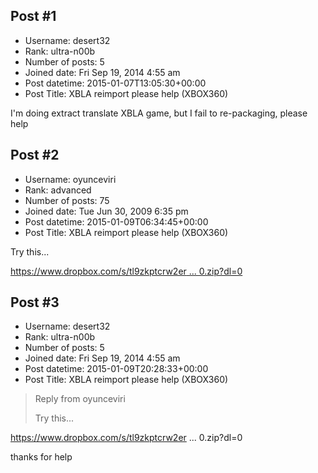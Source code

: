 ## Post #1
- Username: desert32
- Rank: ultra-n00b
- Number of posts: 5
- Joined date: Fri Sep 19, 2014 4:55 am
- Post datetime: 2015-01-07T13:05:30+00:00
- Post Title: XBLA reimport please help (XBOX360)

I'm doing extract translate XBLA game, but I fail to re-packaging, please help
## Post #2
- Username: oyunceviri
- Rank: advanced
- Number of posts: 75
- Joined date: Tue Jun 30, 2009 6:35 pm
- Post datetime: 2015-01-09T06:34:45+00:00
- Post Title: XBLA reimport please help (XBOX360)

Try this...

[https://www.dropbox.com/s/tl9zkptcrw2er ... 0.zip?dl=0](https://www.dropbox.com/s/tl9zkptcrw2ertd/XBLA%20Tool%202.2.0.0.zip?dl=0)
## Post #3
- Username: desert32
- Rank: ultra-n00b
- Number of posts: 5
- Joined date: Fri Sep 19, 2014 4:55 am
- Post datetime: 2015-01-09T20:28:33+00:00
- Post Title: XBLA reimport please help (XBOX360)

> Reply from oyunceviri
>
> Try this...

https://www.dropbox.com/s/tl9zkptcrw2er ... 0.zip?dl=0

thanks for help
